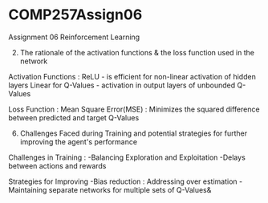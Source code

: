 # COMP257Assign06
Assignment 06 Reinforcement Learning


2. The rationale of the activation functions &amp; the loss function used in the network

Activation Functions :
ReLU - is efficient for non-linear activation of hidden layers
Linear for Q-Values - activation in output layers of unbounded Q-Values

Loss Function :
Mean Square Error(MSE) : Minimizes the squared difference between predicted and target Q-Values

6. Challenges Faced during Training and potential strategies for further improving the agent's performance

Challenges in Training :
-Balancing Exploration and Exploitation
-Delays between actions and rewards

Strategies for Improving
-Bias reduction : Addressing over estimation
-Maintaining separate networks for multiple sets of Q-Values&
